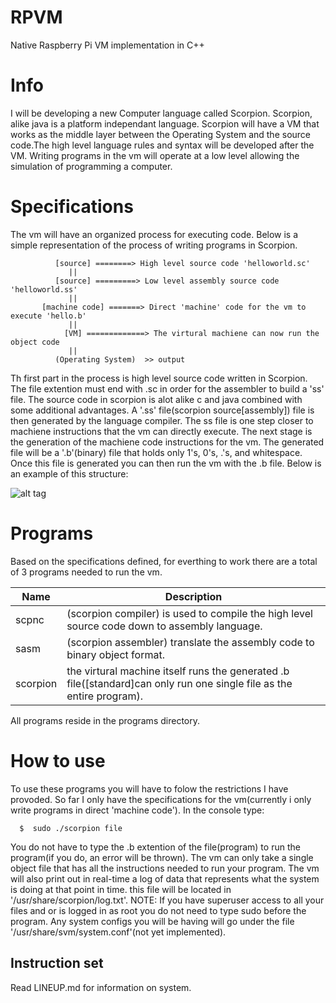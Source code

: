 # RPVM
Native Raspberry Pi VM implementation in C++ 

# Info
I will be developing a new Computer language called Scorpion. Scorpion, alike java is a platform independant language. Scorpion will have a VM that works as the middle layer between the Operating System and the source code.The high level language rules and syntax will be developed after the VM. Writing programs in the vm will operate at a low level allowing the simulation of programming a computer. 

# Specifications
The vm will have an organized process for executing code. Below is a simple representation of the process of writing programs in Scorpion.

              [source] ========> High level source code 'helloworld.sc'
                 ||
              [source] =========> Low level assembly source code 'helloworld.ss'
                 ||
           [machine code] =======> Direct 'machine' code for the vm to execute 'hello.b'
                 ||
                [VM] =============> The virtural machiene can now run the object code
                 ||
              (Operating System)  >> output
           
Th first part in the process is high level source code written in Scorpion. The file extention must end with .sc in order for the assembler to build a 'ss' file. The source code in scorpion is alot alike c and java combined with some additional advantages. A '.ss' file(scorpion source[assembly]) file is then generated by the language compiler. The ss file is one step closer to machiene instructions that the vm can directly execute. The next stage is the generation of the machiene code instructions for the vm. The generated file will be a '.b'(binary) file that holds only 1's, 0's, .'s, and whitespace. Once this file is generated you can then run the vm with the .b file. Below is an example of this structure:

![alt tag](https://github.com/AndroDevcd/RPVM/blob/master/Diagrams/system_representation_2.png)

# Programs
Based on the specifications defined, for everthing to work there are a total of 3 programs needed to run the vm.

Name | Description
---- | -----------
scpnc | (scorpion compiler) is used to compile the high level source code down to assembly language.
sasm | (scorpion assembler) translate the assembly code to binary object format.
scorpion | the virtural machine itself runs the generated .b file([standard]can only run one single file as the entire program).

All programs reside in the programs directory.

# How to use
To use these programs you will have to folow the restrictions I have provoded. So far I only have the specifications for the vm(currently i only write programs in direct 'machine code').
In the console type:

      $  sudo ./scorpion file
 
You do not have to type the .b extention of the file(program) to run the program(if you do, an error will be thrown).
The vm can only take a single object file that has all the instructions needed to run your program. The vm will also print out in real-time a log of data that represents what the system is doing at that point in time. this file will be located in '/usr/share/scorpion/log.txt'. NOTE: If you have superuser access to all your files and or is logged in as root you do not need to type sudo before the program. Any system configs you will be having will go under the file '/usr/share/svm/system.conf'(not yet implemented).

## Instruction set
Read LINEUP.md for information on system.

